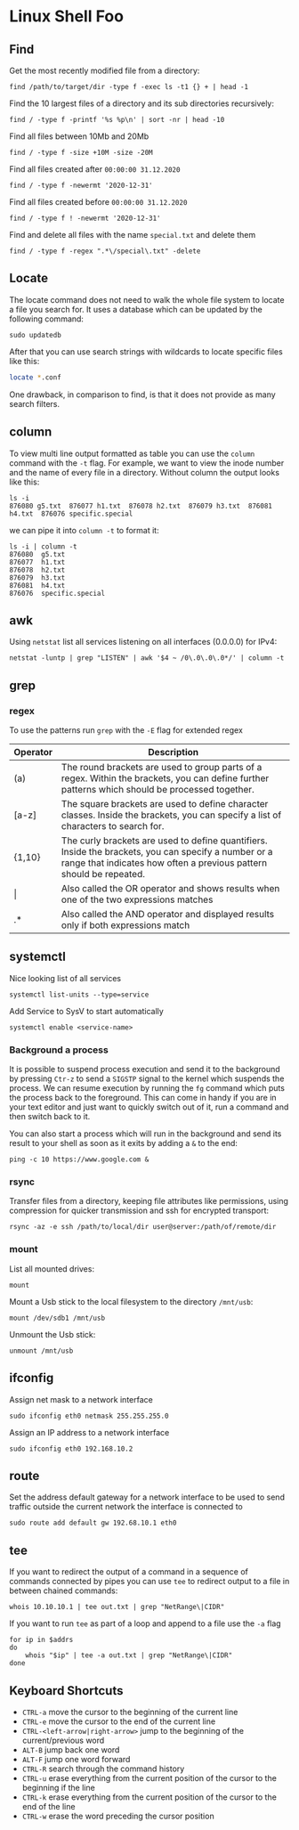 # Linux Shell Foo

## Find

Get the most recently modified file from a directory:
```shell
find /path/to/target/dir -type f -exec ls -t1 {} + | head -1
```

Find the 10 largest files of a directory and its sub directories recursively:
```shell
find / -type f -printf '%s %p\n' | sort -nr | head -10
```

Find all files between 10Mb and 20Mb
```shell
find / -type f -size +10M -size -20M
```

Find all files created after  `00:00:00 31.12.2020`
```shell
find / -type f -newermt '2020-12-31'
```

Find all files created before `00:00:00 31.12.2020`
```shell
find / -type f ! -newermt '2020-12-31'
```

Find and delete all files with the name `special.txt` and delete them
```shell
find / -type f -regex ".*\/special\.txt" -delete
```

## Locate

The locate command does not need to walk the whole file system to locate a file you search for. It uses a database which can be updated by the following command:
```shell
sudo updatedb
```

After that you can use search strings with wildcards to locate specific files like this:
```bash
locate *.conf
```

One drawback, in comparison to find, is that it does not provide as many search filters.

## column

To view multi line output formatted as table you can use the `column` command with the `-t` flag.
For example, we want to view the inode number and the name of every file in a directory. Without column the output looks like this:
```shell
ls -i
876080 g5.txt  876077 h1.txt  876078 h2.txt  876079 h3.txt  876081 h4.txt  876076 specific.special
```

we can pipe it into `column -t` to format it:
```shell
ls -i | column -t
876080  g5.txt
876077  h1.txt
876078  h2.txt
876079  h3.txt
876081  h4.txt
876076  specific.special
```

## awk

Using `netstat` list all services listening on all interfaces (0.0.0.0) for IPv4:
```shell
netstat -luntp | grep "LISTEN" | awk '$4 ~ /0\.0\.0\.0*/' | column -t
```


## grep

### regex

To use the patterns run `grep` with the `-E` flag for extended regex

|Operator|Description|
|----------|------------|
| (a)      |The round brackets are used to group parts of a regex. Within the brackets, you can define further patterns which should be processed together.|
| [a-z]   | The square brackets are used to define character classes. Inside the brackets, you can specify a list of characters to search for. |
| {1,10} | The curly brackets are used to define quantifiers. Inside the brackets, you can specify a number or a range that indicates how often a previous pattern should be repeated. |
| \| | Also called the OR operator and shows results when one of the two expressions matches |
| .* | Also called the AND operator and displayed results only if both expressions match |


## systemctl

Nice looking list of all services
```shell
systemctl list-units --type=service
```

Add Service to SysV to start automatically
```shell
systemctl enable <service-name>
```


### Background a process

It is possible to suspend process execution and send it to the background by pressing `Ctr-z` to send a `SIGSTP` signal to the kernel which suspends the process.
We can resume execution by running the `fg` command which puts the process back to the foreground.
This can come in handy if you are in your text editor and just want to quickly switch out of it, run a command and then switch back to it.

You can also start a process which will run in the background and send its result to your shell as soon as it exits by adding a `&` to the end:

```shell
ping -c 10 https://www.google.com &
```


### rsync

Transfer files from a directory, keeping file attributes like permissions, using compression for quicker transmission and ssh for encrypted transport:

```shell
rsync -az -e ssh /path/to/local/dir user@server:/path/of/remote/dir
```


### mount

List all mounted drives:
```shell
mount
```

Mount a Usb stick to the local filesystem to the directory `/mnt/usb`:
```shell
mount /dev/sdb1 /mnt/usb
```

Unmount the Usb stick:
```shell
unmount /mnt/usb
```


## ifconfig

Assign net mask to a network interface

```shell
sudo ifconfig eth0 netmask 255.255.255.0
```

Assign an IP address to a network interface

```shell
sudo ifconfig eth0 192.168.10.2
```

## route

Set the address default gateway for a network interface to be used to send traffic outside the current network the interface is connected to

```shell
sudo route add default gw 192.68.10.1 eth0
```

## tee

If you want to redirect the output of a command in a sequence of commands connected by pipes you can use `tee` to redirect output to a file in between chained commands:

```shell
whois 10.10.10.1 | tee out.txt | grep "NetRange\|CIDR"
```

If you want to run `tee` as part of a loop and append to a file use the `-a` flag

```shell
for ip in $addrs
do
	whois "$ip" | tee -a out.txt | grep "NetRange\|CIDR"
done
```

## Keyboard Shortcuts

- `CTRL-a` move the cursor to the beginning of the current line
- `CTRL-e` move the cursor to the end of the current line
- `CTRL-<left-arrow|right-arrow>` jump to the beginning of the current/previous word
- `ALT-B` jump back one word
- `ALT-F` jump one word forward
- `CTRL-R` search through the command history
- `CTRL-u` erase everything from the current position of the cursor to the beginning if the line
- `CTRL-k` erase everything from the current position of the cursor to the end of the line
- `CTRL-w` erase the word preceding the cursor position

